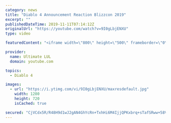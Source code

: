 ```yaml
---
category: news
title: "Diablo 4 Announcement Reaction Blizzcon 2019"
excerpt: ""
publishedDateTime: 2019-11-11T07:14:12Z
originalUrl: "https://youtube.com/watch?v=9I0gLbjENXU"
type: video

featuredContent: "<iframe width=\"800\" height=\"500\" frameborder=\"0\" src=\"https://www.youtube.com/embed/9I0gLbjENXU\" allow=\"accelerometer; autoplay; encrypted-media; gyroscope; picture-in-picture\" allowfullscreen></iframe>"

provider:
  name: Ultimate LUL
  domain: youtube.com

topics:
  - Diablo 4

images:
  - url: "https://i.ytimg.com/vi/9I0gLbjENXU/maxresdefault.jpg"
    width: 1280
    height: 720
    isCached: true

secured: "CjVCdx5R/R48H9d1wJ2gAN4GhYcRn+TxhHi6M4IjjQPKxbrq+sTafSRww+58VpaP4iCly9XzEgubPAyPZ5wG9S4YmCXQaXW3PDJsZsa+JLpyTi6QaHI4ROmqaDHK3gENK6t+SPB4HGJy2kBs3jfNqQUKt5ITWat/O4UF0CL2rBTIYcDw8sNTUT5HBy57DkuKnhFXgrYKmcczexIoWYwtH4o7+7jw17hdM+oWC60S1zQ4VXpilWTSi2pkN5p/yFL1W80YGqoCksvCzrNy6vLRvIk4RklY9rdcnf73869LOmoDeQR0CZWUzJkmIIVmWsrfcwEnBM4ZsYMrOTfu8ttvQnsxzlwVQhp5wMpAi1dV8YSt+5ZynJPbpJ5sr6zM+8W33+DIsFxc6Umg0X1RQfaX5h1sqguc7n2UcpgEWaibQX8=;w1qsy8aWFZs4MZnBgC2O2Q=="
---
```


